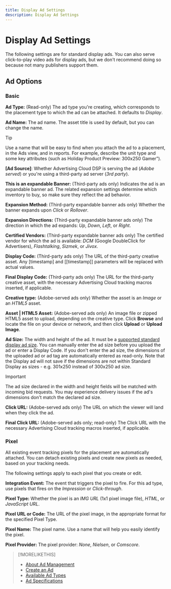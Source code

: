 ```yaml
---
title: Display Ad Settings
description: Display Ad Settings
---
```


# Display Ad Settings

The following settings are for standard display ads. You can also serve click-to-play video ads for display ads, but we don't recommend doing so because not many publishers support them.

## Ad Options

### Basic

**Ad Type:** (Read-only) The ad type you're creating, which corresponds to the placement type to which the ad can be attached. It defaults to *Display*.

**Ad Name:** The ad name. The asset title is used by default, but you can change the name.

>[!TIP]
>
> Use a name that will be easy to find when you attach the ad to a placement, in the Ads view, and in reports. For example, describe the unit type and some key attributes (such as Holiday Product Preview: 300x250 Gamer”).

**\[Ad Source\]**: Whether Advertising Cloud DSP is serving the ad (*Adobe served*) or you're using a third-party ad server (*3rd party*).

**This is an expandable Banner:** (Third-party ads only) Indicates the ad is an expandable banner ad. The related expansion settings determine which inventory to buy, so make sure they reflect the ad behavior.

**Expansion Method:** (Third-party expandable banner ads only) Whether the banner expands upon *Click* or *Rollover*.

**Expansion Directions:** (Third-party expandable banner ads only) The direction in which the ad expands: *Up*, *Down*, *Left*, or *Right*.

**Certified Vendors:** (Third-party expandable banner ads only) The certified vendor for which the ad is available: *DCM* (Google DoubleClick for Advertisers), *Flashtalking*, *Sizmek*, or *Jivox*.

**Display Code:** (Third-party ads only) The URL of the third-party creative asset. Any [timestamp] and [[timestamp]] parameters will be replaced with actual values.

**Final Display Code:** (Third-party ads only) The URL for the third-party creative asset, with the necessary Advertising Cloud tracking macros inserted, if applicable.

**Creative type:** (Adobe-served ads only) Whether the asset is an *Image* or an *HTML5* asset.

**Asset | HTML5 Asset:** (Adobe-served ads only) An image file or zipped HTML5 asset to upload, depending on the creative type. Click **Browse** and locate the file on your device or network, and then click **Upload** or **Upload Image**.

**Ad Size:** The width and height of the ad. It must be a [supported standard display ad size](/help/dsp/assets/ad-specs.pdf). You can manually enter the ad size before you upload the ad or enter a Display Code. If you don't enter the ad size, the dimensions of the uploaded ad or ad tag are automatically entered as read-only. Note that the Display ad will not save if the dimensions are not within Standard Display as sizes - e.g. 301x250 instead of 300x250 ad size.

>[!IMPORTANT]
>
> The ad size declared in the width and height fields will be matched with incoming bid requests. You may experience delivery issues if the ad's dimensions don't match the declared ad size.

**Click URL:** (Adobe-served ads only) The URL on which the viewer will land when they click the ad.

**Final Click URL:** (Adobe-served ads only; read-only) The Click URL with the necessary Advertising Cloud tracking macros inserted, if applicable.

### Pixel

All existing event tracking pixels for the placement are automatically attached. You can detach existing pixels and create new pixels as needed, based on your tracking needs.

The following settings apply to each pixel that you create or edit.

**Integration Event:** The event that triggers the pixel to fire. For this ad type, use pixels that fires on the *Impression* or *Click-through*.

**Pixel Type:** Whether the pixel is an *IMG URL* (1x1 pixel image file), *HTML*, or *JavaScript URL*.

**Pixel URL or Code:** The URL of the pixel image, in the appropriate format for the specified Pixel Type.

**Pixel Name:** The pixel name. Use a name that will help you easily identify the pixel.

**Pixel Provider:** The pixel provider: *None*, *Nielsen*, or *Comscore*.

>[!MORELIKETHIS]
>
>* [About Ad Management](ad-about.md)
>* [Create an Ad](ad-create.md)
>* [Available Ad Types](ad-types.md)
>* [Ad Specifications](/help/dsp/assets/ad-specs.pdf)
